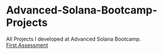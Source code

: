 # Advanced-Solana-Bootcamp-Projects
All Projects I developed at Advanced Solana Bootcamp.
<br>
<a href="https://github.com/BedirhanKural/Advanced-Solana-Bootcamp-All_Projects/tree/project-1">First Assessment</a>
